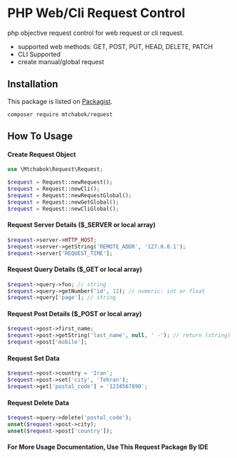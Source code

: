 # PHP Web/Cli Request Control
php objective request control for web request or cli request.

- supported web methods: GET, POST, PUT, HEAD, DELETE, PATCH
- CLI Supported
- create manual/global request

Installation
------------

This package is listed on [Packagist](https://packagist.org/packages/mtchabok/request).

```
composer require mtchabok/request
```

How To Usage
------------

#### Create Request Object ####
```php
use \Mtchabok\Request\Request;

$request = Request::newRequest();
$request = Request::newCli();
$request = Request::newRequestGlobal();
$request = Request::newGetGlobal();
$request = Request::newCliGlobal();
```

#### Request Server Details ($_SERVER or local array) ####
```php
$request->server->HTTP_HOST;
$request->server->getString('REMOTE_ADDR', '127.0.0.1');
$request->server['REQUEST_TIME'];
```

#### Request Query Details ($_GET or local array) ####
```php
$request->query->foo; // string
$request->query->getNumber('id', 12); // numeric: int or float
$request->query['page']; // string
```

#### Request Post Details ($_POST or local array) ####
```php
$request->post->first_name;
$request->post->getString('last_name', null, ' -'); // return (string) (isset($_POST['last_name']) ?trim($_POST['last_name'], ' -') :null);
$request->post['mobile'];
```

#### Request Set Data ####
```php
$request->post->country = 'Iran';
$request->post->set('city', 'Tehran');
$request->get['postal_code'] = '1234567890';
```

#### Request Delete Data ####
```php
$request->query->delete('postal_code');
unset($request->post->city);
unset($request->post['country']);
```

#### For More Usage Documentation, Use This Request Package By IDE ####